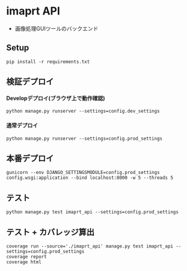 # imaprt API
- 画像処理GUIツールのバックエンド

## Setup
```
pip install -r requirements.txt
```


## 検証デプロイ
#### Developデプロイ(ブラウザ上で動作確認)
```
python manage.py runserver --settings=config.dev_settings
```

#### 通常デプロイ
```
python manage.py runserver --settings=config.prod_settings
```

## 本番デプロイ
```
gunicorn --env DJANGO_SETTINGSMODULE=config.prod_settings config.wsgi:application --bind localhost:8000 -w 5 --threads 5
```


## テスト
```
python manage.py test imaprt_api --settings=config.prod_settings
```

## テスト + カバレッジ算出
```
coverage run --source='./imaprt_api' manage.py test imaprt_api --settings=config.prod_settings
coverage report
coverage html
```